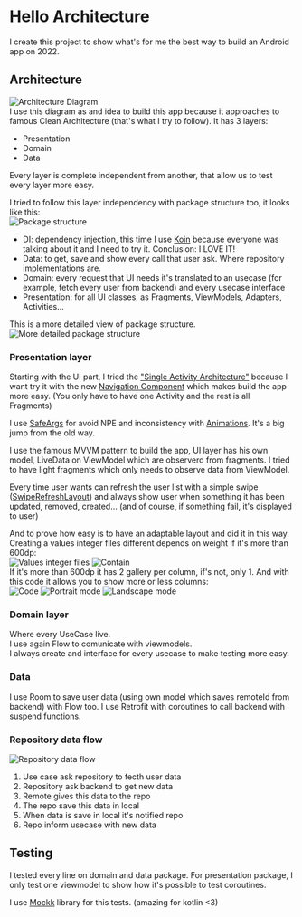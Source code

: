 # Hello Architecture
I create this project to show what's for me the best way to build an Android app on 2022.
## Architecture
![Architecture Diagram](https://i.imgur.com/Ks7AhZE.png)  
I use this diagram as and idea to build this app because it approaches to famous Clean Architecture (that's what I try to follow). It has 3 layers:
- Presentation
- Domain
- Data  

Every layer is complete independent from another, that allow us to test every layer more easy.    

I tried to follow this layer independency with package structure too, it looks like this:  
![Package structure](https://i.imgur.com/xuUn8O5.png)
- DI: dependency injection, this time I use [Koin](https://insert-koin.io/) because everyone was talking about it and I need to try it. Conclusion: I LOVE IT!
- Data: to get, save and show every call that user ask. Where repository implementations are.
- Domain: every request that UI needs it's translated to an usecase (for example, fetch every user from backend) and every usecase interface
- Presentation: for all UI classes, as Fragments, ViewModels, Adapters, Activities...
    
This is a more detailed view of package structure.  
![More detailed package structure](https://i.imgur.com/qyQMNOS.png)
### Presentation layer
Starting with the UI part, I tried the ["Single Activity Architecture"](https://www.youtube.com/watch?v=2k8x8V77CrU) because I want try it with the new [Navigation Component](https://developer.android.com/guide/navigation) which makes build the app more easy. (You only have to have one Activity and the rest is all Fragments)  

I use [SafeArgs](https://developer.android.com/guide/navigation/navigation-pass-data#Safe-args) for avoid NPE and inconsistency with [Animations](https://developer.android.com/guide/navigation/navigation-animate-transitions). It's a big jump from the old way.

I use the famous MVVM pattern to build the app, UI layer has his own model, LiveData on ViewModel which are observerd from fragments. I tried to have light fragments which only needs to observe data from ViewModel.  

Every time user wants can refresh the user list with a simple swipe ([SwipeRefreshLayout](https://developer.android.com/reference/androidx/swiperefreshlayout/widget/SwipeRefreshLayout)) and always show user when something it has been updated, removed, created... (and of course, if something fail, it's displayed to user)

And to prove how easy is to have an adaptable layout and did it in this way.
Creating a values integer files different depends on weight if it's more than 600dp:  
![Values integer files](https://i.imgur.com/cKIchfo.png)
![Contain](https://i.imgur.com/IIDgMHY.png)  
If it's more than 600dp it has 2 gallery per column, if's not, only 1.
And with this code it allows you to show more or less columns:  
![Code](https://i.imgur.com/SHRoXWa.png)
![Portrait mode](https://i.imgur.com/T0ezdKL.png)
![Landscape mode](https://i.imgur.com/U2c2kUX.png)

### Domain layer
Where every UseCase live.  
I use again Flow to comunicate with viewmodels.  
I always create and interface for every usecase to make testing more easy.

### Data
I use Room to save user data (using own model which saves remoteId from backend) with Flow too.
I use Retrofit with coroutines to call backend with suspend functions.

### Repository data flow
![Repository data flow](https://i.imgur.com/BOFmL5d.png)
1. Use case ask repository to fecth user data
2. Repository ask backend to get new data
3. Remote gives this data to the repo
4. The repo save this data in local
5. When data is save in local it's notified repo
6. Repo inform usecase with new data

## Testing
I tested every line on domain and data package.
For presentation package, I only test one viewmodel to show how it's possible to test coroutines.  

I use [Mockk](https://mockk.io/) library for this tests. (amazing for kotlin <3)
